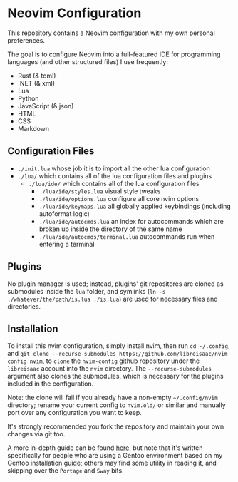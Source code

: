 # Neovim Configuration

This repository contains a Neovim configuration with my own personal preferences.

The goal is to configure Neovim into a full-featured IDE for programming languages (and other structured files) I use frequently:
- Rust (& toml)
- .NET (& xml)
- Lua
- Python
- JavaScript (& json)
- HTML
- CSS
- Markdown

## Configuration Files
- `./init.lua` whose job it is to import all the other lua configuration
- `./lua/` which contains all of the lua configuration files and plugins
    - `./lua/ide/` which contains all of the lua configuration files
        - `./lua/ide/styles.lua` visual style tweaks
        - `./lua/ide/options.lua` configure all core nvim options
        - `./lua/ide/keymaps.lua` all globally applied keybindings (including autoformat logic)
        - `./lua/ide/autocmds.lua` an index for autocommands which are broken up inside the directory of the same name
        - `./lua/ide/autocmds/terminal.lua` autocommands run when entering a terminal

## Plugins
No plugin manager is used; instead, plugins' git repositores are cloned as submodules inside the `lua` folder, and symlinks (`ln -s ./whatever/the/path/is.lua ./is.lua`) are used for necessary files and directories.

## Installation
To install this nvim configuration, simply install nvim, then run `cd ~/.config`, and `git clone --recurse-submodules https://github.com/libreisaac/nvim-config nvim`, to `clone` the `nvim-config` github repository under the `libreisaac` account into the `nvim` directory. The `--recurse-submodules` argument also clones the submodules, which is necessary for the plugins included in the configuration.

Note: the clone will fail if you already have a non-empty `~/.config/nvim` directory; rename your current config to `nvim.old/` or similar and manually port over any configuration you want to keep.

It's strongly recommended you fork the repository and maintain your own changes via git too.

A more in-depth guide can be found [here](./gentoo-guide.md), but note that it's written specifically for people who are using a Gentoo environment based on my Gentoo installation guide; others may find some utility in reading it, and skipping over the `Portage` and `Sway` bits.
